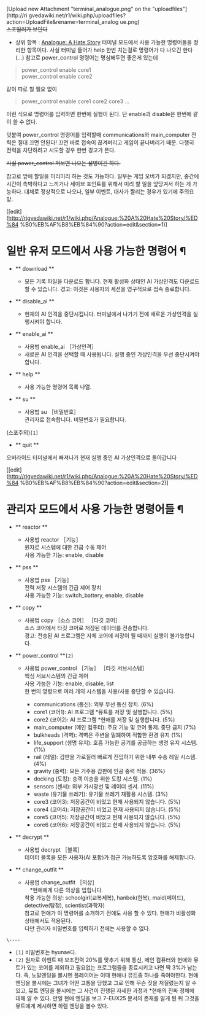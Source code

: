 [Upload new Attachment "terminal_analogue.png" on the "uploadfiles"](http://ri
gvedawiki.net/r1/wiki.php/uploadfiles?action=UploadFile&rename=terminal_analog
ue.png)  
<del>스포일러가 보인다</del>  

  * 상위 항목 : [Analogue: A Hate Story](Analogue%3A%20A%20Hate%20Story.md)
터미널 모드에서 사용 가능한 명령어들을 정리한 항목이다. 사실 터미널 들어가 help 한번 치는걸로 명령어가 다 나오긴 한다(...) 참고로
power_control 명령어는 명심해두면 좋은게 있는데

> power_control enable core1  
power_control enable core2

  
같이 따로 칠 필요 없이

> power_control enable core1 core2 core3 ...

이런 식으로 명령어를 입력하면 한번에 실행이 된다. 단 enable과 disable은 한번에 같이 쓸 수 없다.  
  
덧붙여 power_control 명령어를 입력할때 communications와 main_computer 전력은 절대 끄면 안된다! 끄면 바로
접속이 끊겨버리고 게임이 끝나버리기 때문. 다행히 전력을 차단하려고 시도할 경우 한번 경고가 뜬다.

<del>사실 power_control 쳐보면 나오는 설명이긴 하다.</del>

참고로 앞에 할일을 미리미리 하는 것도 가능하다. 일부는 게임 오버가 되겠지만, 중간에 시간이 촉박하다고 느끼거나 세이브 포인트를 위해서
미리 할 일을 앞당겨서 하는 게 가능하다. 대체로 정상적으로 나오나, 일부 이벤트, 대사가 짤리는 경우가 있기에 주의요망.

[[edit](http://rigvedawiki.net/r1/wiki.php/Analogue:%20A%20Hate%20Story/%ED%84
%B0%EB%AF%B8%EB%84%90?action=edit&section=1)]

# 일반 유저 모드에서 사용 가능한 명령어 ¶

  * ** download **   

    * 모든 기록 파일을 다운로드 합니다. 현재 활성화 상태인 AI 가상인격도 다운로드 할 수 있습니다. 경고: 이것은 사용자의 세션을 영구적으로 접속 종료합니다.  
  

  * ** disable_ai **  

    * 현재의 AI 인격을 중단시킵니다. 터미널에서 나가기 전에 새로운 가상인격을 실행시켜야 합니다.  

  * ** enable_ai **  

    * 사용법 enable_ai ［가상인격］
    * 새로운 AI 인격을 선택할 때 사용됩니다. 실행 중인 가상인격을 우선 중단시켜야 합니다.  

  * ** help **  

    * 사용 가능한 명령어 목록 나열.  

  * ** su **  

    * 사용법 su ［비밀번호］  
관리자로 접속합니다. 비밀번호가 필요합니다.  

(스포주의)`[1]`  

  * ** quit **  

오버라이드 터미널에서 빠져나가 현재 실행 중인 AI 가상인격으로 돌아갑니다  

[[edit](http://rigvedawiki.net/r1/wiki.php/Analogue:%20A%20Hate%20Story/%ED%84
%B0%EB%AF%B8%EB%84%90?action=edit&section=2)]

# 관리자 모드에서 사용 가능한 명령어들 ¶

  

  * ** reactor **  

    * 사용법 reactor ［기능］  
원자로 시스템에 대한 긴급 수동 제어  
사용 가능한 기능: enable, disable  

  * ** pss **  

    * 사용법 pss ［기능］  
전력 저장 시스템의 긴급 제어 장치  
사용 가능한 기능: switch_battery, enable, disable

  

  * ** copy **  

    * 사용법 copy ［소스 코어］ ［타깃 코어］  
소스 코어에서 타깃 코어로 저장된 데이터를 전송합니다.  
경고: 전송된 AI 프로그램은 자체 코어에 저장이 될 때까지 실행이 불가능합니다.  

  * ** power_control **`[2]`  

    * 사용법 power_control ［기능］ ［타깃 서브시스템］  
핵심 서브시스템의 긴급 제어  
사용 가능한 기능: enable, disable, list  
한 번의 명령으로 여러 개의 시스템을 사용/사용 중단할 수 있습니다.  

      * communications (통신): 외부 무선 통신 장치. (6%)
      * core1 (코어1): AI 프로그램 *뮤트를 저장 및 실행합니다. (5%)
      * core2 (코어2): AI 프로그램 *현애를 저장 및 실행합니다. (5%)
      * main_computer (메인 컴퓨터): 주요 기능 및 코어 통제. 중단 금지 (7%)
      * bulkheads (격벽): 격벽은 주변을 밀폐하여 적합한 환경 유지 (1%)
      * life_support (생명 유지): 호흡 가능한 공기를 공급하는 생명 유지 시스템. (1%)
      * rail (레일): 갑판을 가로질러 빠르게 진입하기 위한 내부 수송 레일 시스템. (4%)
      * gravity (중력): 모든 거주용 갑판에 인공 중력 적용. (36%)
      * docking (도킹): 승객 이송을 위한 도킹 시스템. (1%)
      * sensors (센서): 외부 가시광선 및 레이더 센서. (11%)
      * waste (유기물 쓰레기): 유기물 쓰레기 재활용 시스템. (3%)
      * core3 (코어3): 저장공간이 비었고 현재 사용되지 않습니다. (5%)
      * core4 (코어4): 저장공간이 비었고 현재 사용되지 않습니다. (5%)
      * core5 (코어5): 저장공간이 비었고 현재 사용되지 않습니다. (5%)
      * core6 (코어6): 저장공간이 비었고 현재 사용되지 않습니다. (5%)  

  * ** decrypt **  

    * 사용법 decrypt ［블록］  
데이터 블록을 모든 사용자(AI 포함)가 접근 가능하도록 암호화를 해제합니다.  

  * ** change_outfit **  

    * 사용법 change_outfit ［의상］  
　*현애에게 다른 의상을 입힙니다.  
착용 가능한 의상: schoolgirl(<del>교복</del>제복), hanbok(한복), maid(메이드), detective(탐정),
scientist(과학자)  
참고로 현애가 이 명령어를 소개하기 전에도 사용 할 수 있다. 현애가 비활성화 상태에서도 적용된다.  
다만 관리자 비밀번호를 입력하기 전에는 사용할 수 없다.

`\----`

  * `[1]` 비밀번호는 hyunae다.
  * `[2]` 원자로 이벤트 때 보조전력 20%를 맞추기 위해 통신, 메인 컴퓨터와 현애와 뮤트가 있는 코어를 제외하고 필요없는 프로그램들을 종료시키고 나면 딱 3%가 남는다. 즉, 노말엔딩을 볼시엔 플레이어는 이때 현애나 뮤트중 하나를 죽여야한다. 현애 엔딩을 볼시에는 그녀가 어떤 고통을 당했고 그로 인해 무슨 짓을 저질렀는지 알 수 있고, 뮤트 엔딩을 볼시에는 그 사건이 진행된 자세한 과정과 *현애의 진짜 정체에 대해 알 수 있다. 만일 현애 엔딩을 보고 7-EUX25 문서의 존재를 알게 된 뒤 그것을 뮤트에게 제시하면 하렘 엔딩을 볼수 있다.

